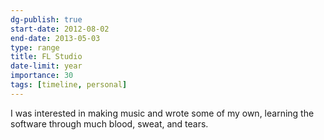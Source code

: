 ```yaml
---
dg-publish: true
start-date: 2012-08-02
end-date: 2013-05-03
type: range
title: FL Studio
date-limit: year
importance: 30
tags: [timeline, personal]
---
```


I was interested in making music and wrote some of my own, learning the software through much blood, sweat, and tears.